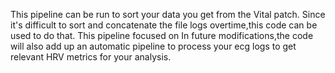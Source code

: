 This pipeline can be run to sort your data you get from the Vital patch.
Since it's difficult to sort and concatenate the file logs overtime,this code can be used to do that.
This pipeline focused on 
In future modifications,the code will also add up an automatic pipeline to process your ecg logs to get relevant HRV metrics for your analysis.
